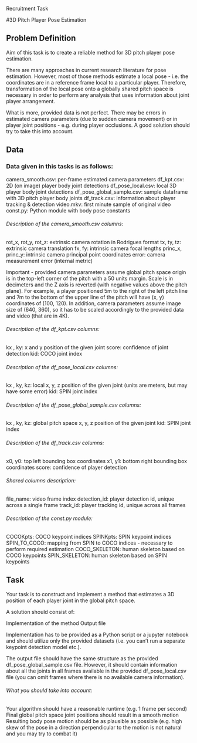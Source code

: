 Recruitment Task

#3D Pitch Player Pose Estimation

## Problem Definition

Aim of this task is to create a reliable method for 3D pitch player pose estimation.


There are many approaches in current research literature for pose estimation. However, most of those methods estimate a local pose - i.e. the coordinates are in a reference frame local to a particular player. Therefore, transformation of the local pose onto a globally shared pitch space is necessary in order to perform any analysis that uses information about joint player arrangement.


What is more, provided data is not perfect. There may be errors in estimated camera parameters (due to sudden camera movement) or in player joint positions - e.g. during player occlusions. A good solution should try to take this into account.


## Data

### Data given in this tasks is as follows:

camera_smooth.csv: per-frame estimated camera parameters
df_kpt.csv:  2D (on image) player body joint detections
df_pose_local.csv: local 3D player body joint detections
df_pose_global_sample.csv: sample dataframe with 3D pitch player body joints
df_track.csv: information about player tracking & detection
video.mkv: first minute sample of original video
const.py: Python module with body pose constants

###### Description of the camera_smooth.csv columns:

rot_x, rot_y, rot_z: extrinsic camera rotation in Rodrigues format
tx, ty, tz: extrinsic camera translation
fx, fy: intrinsic camera focal lengths
princ_x, princ_y: intrinsic camera principal point coordinates
error: camera measurement error (internal metric)

Important - provided camera parameters assume global pitch space origin is in the top-left corner of the pitch with a 50 units margin. Scale is in decimeters and the Z axis is reverted (with negative values above the pitch plane). For example, a player positioned 5m to the right of the left pitch line and 7m to the bottom of the upper line of the pitch will have (x, y)  coordinates of (100, 120). In addition, camera parameters assume image size of (640, 360), so it has to be scaled accordingly to the provided data and video (that are in 4K).

###### Description of the df_kpt.csv columns:

kx , ky: x and y position of the given joint
score: confidence of joint detection
kid: COCO joint index

###### Description of the df_pose_local.csv columns:

kx , ky, kz: local x, y, z position of the given joint (units are meters, but may have some error)
kid: SPIN joint index

###### Description of the df_pose_global_sample.csv columns:

kx , ky, kz: global pitch space x, y, z position of the given joint
kid: SPIN joint index

###### Description of the df_track.csv columns:

x0, y0: top left bounding box coordinates
x1, y1: bottom right bounding box coordinates
score: confidence of player detection

###### Shared columns description:

file_name: video frame index
detection_id: player detection id, unique across a single frame
track_id: player tracking id, unique across all frames

###### Description of the const.py module:

COCOKpts: COCO keypoint indices
SPINKpts: SPIN keypoint indices
SPIN_TO_COCO: mapping from SPIN to COCO indices - necessary to perform required estimation
COCO_SKELETON: human skeleton based on COCO keypoints
SPIN_SKELETON: human skeleton based on SPIN keypoints

## Task

Your task is to construct and implement a method that estimates a 3D position of each player joint in the global pitch space.


A solution should consist of:

Implementation of the method
Output file

Implementation has to be provided as a Python script or a jupyter notebook and should utilize only the provided datasets (i.e. you can’t run a separate keypoint detection model etc.).


The output file should have the same structure as the provided df_pose_global_sample.csv file. However, it should contain information about all the joints in all frames available in the provided df_pose_local.csv file (you can omit frames where there is no available camera information).


###### What you should take into account:

Your algorithm should have a reasonable runtime (e.g. 1 frame per second)
Final global pitch space joint positions should result in a smooth motion
Resulting body pose motion should be as plausible as possible (e.g. high skew of the pose in a direction perpendicular to the motion is not natural and you may try to combat it)
